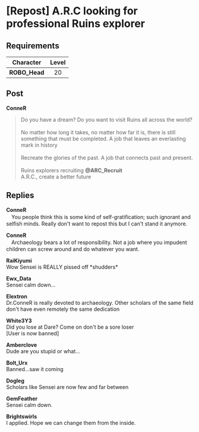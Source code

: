 # [Repost] A.R.C looking for professional Ruins explorer
## Requirements
|  Character  |Level|
|-------------|:---:|
|**ROBO_Head**| 20  |

## Post
**ConneR**<br>
> Do you have a dream? Do you want to visit Ruins all across the world?<br>
> <br>
> No matter how long it takes, no matter how far it is, there is still something that must be completed. A job that leaves an everlasting mark in history<br>
> <br>
> Recreate the glories of the past. A job that connects past and present.<br>
> <br>
> Ruins explorers recruiting **@ARC\_Recruit**<br>
> A.R.C., create a better future
## Replies
**ConneR**<br>
　You people think this is some kind of self-gratification; such ignorant and selfish minds. Really don't want to repost this but I can't stand it anymore. 

**ConneR**<br>
　Archaeology bears a lot of responsibility. Not a job where you impudent children can screw around and do whatever you want. 

**RaiKiyumi**<br>
Wow Sensei is REALLY pissed off \*shudders\*

**Ewx_Data**<br>
Sensei calm down...

**Elextron**<br>
Dr.ConneR is really devoted to archaeology. Other scholars of the same field don't have even remotely the same dedication

**White3Y3**<br>
Did you lose at Dare? Come on don't be a sore loser <br>
[User is now banned]

**Amberclove**<br>
Dude are you stupid or what...

**Bolt_Urx**<br>
Banned...saw it coming

**Dogleg**<br>
Scholars like Sensei are now few and far between

**GemFeather**<br>
Sensei calm down.

**Brightswirls**<br>
I applied. Hope we can change them from the inside. 

